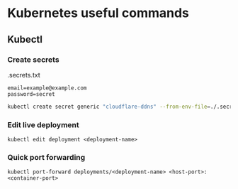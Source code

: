 # Kubernetes useful commands

## Kubectl

### Create secrets

.secrets.txt
```
email=example@example.com
password=secret
```

```bash
kubectl create secret generic "cloudflare-ddns" --from-env-file=./.secrets
```

### Edit live deployment
```shell
kubectl edit deployment <deployment-name>
```

### Quick port forwarding

```shell
kubectl port-forward deployments/<deployment-name> <host-port>:<container-port>
```
